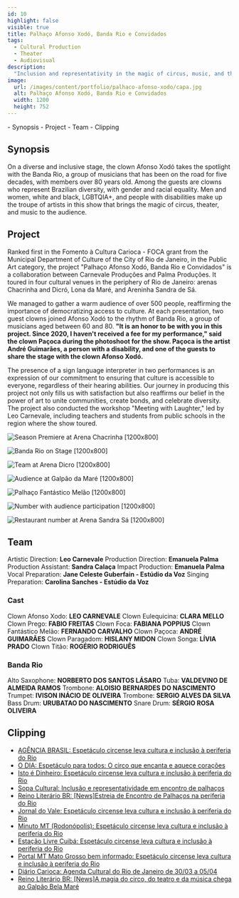 ```yaml
---
id: 10
highlight: false
visible: true
title: Palhaço Afonso Xodó, Banda Rio e Convidados
tags:
  - Cultural Production
  - Theater
  - Audiovisual
description:
  "Inclusion and representativity in the magic of circus, music, and theater."
image:
  url: /images/content/portfolio/palhaco-afonso-xodo/capa.jpg
  alt: Palhaço Afonso Xodó, Banda Rio e Convidados
  width: 1200
  height: 752
---
```

<Titulo/>

<Tags />

<RedesSociais />

<IconeCompartilhar />

<ImagemPrincipal />

<Toc>
- Synopsis
- Project
- Team
- Clipping
</Toc>

## Synopsis

On a diverse and inclusive stage, the clown Afonso Xodó takes the spotlight with the Banda Rio, a group of musicians that has been on the road for five decades, with members over 80 years old. Among the guests are clowns who represent Brazilian diversity, with gender and racial equality. Men and women, white and black, LGBTQIA+, and people with disabilities make up the troupe of artists in this show that brings the magic of circus, theater, and music to the audience.

<Youtube url="https://www.youtube.com/watch?v=GhIaWCMR-G0" aspectRatio="21/9" fullWidth cover/>

## Project

Ranked first in the Fomento à Cultura Carioca - FOCA grant from the Municipal Department of Culture of the City of Rio de Janeiro, in the Public Art category, the project "Palhaço Afonso Xodó, Banda Rio e Convidados" is a collaboration between Carnevale Produções and Palma Produções. It toured in four cultural venues in the periphery of Rio de Janeiro: arenas Chacrinha and Dicró, Lona da Maré, and Areninha Sandra de Sá.

We managed to gather a warm audience of over 500 people, reaffirming the importance of democratizing access to culture. At each presentation, two guest clowns joined Afonso Xodó to the rhythm of Banda Rio, a group of musicians aged between 60 and 80. **"It is an honor to be with you in this project. Since 2020, I haven't received a fee for my performance," said the clown Paçoca during the photoshoot for the show. Paçoca is the artist André Guimarães, a person with a disability, and one of the guests to share the stage with the clown Afonso Xodó.**

The presence of a sign language interpreter in two performances is an expression of our commitment to ensuring that culture is accessible to everyone, regardless of their hearing abilities. Our journey in producing this project not only fills us with satisfaction but also reaffirms our belief in the power of art to unite communities, create bonds, and celebrate diversity. The project also conducted the workshop "Meeting with Laughter," led by Leo Carnevale, including teachers and students from public schools in the region where the show toured.

<Carrossel>

  ![Season Premiere at Arena Chacrinha [1200x800]](/images/content/portfolio/palhaco-afonso-xodo/estreia-da-temporada-na-arena-chacrina.jpg)

  ![Banda Rio on Stage [1200x800]](/images/content/portfolio/palhaco-afonso-xodo/banda-rio-no-palco.jpg)

  ![Team at Arena Dicro [1200x800]](/images/content/portfolio/palhaco-afonso-xodo/equipe-na-arena-dicro.jpg)

  ![Audience at Galpão da Maré [1200x800]](/images/content/portfolio/palhaco-afonso-xodo/publico-no-galpão-da-mare.jpg)

  ![Palhaço Fantástico Melão [1200x800]](/images/content/portfolio/palhaco-afonso-xodo/palhaco-fantastico-melao.jpg)

  ![Number with audience participation [1200x800]](/images/content/portfolio/palhaco-afonso-xodo/numero-com-a-participacao-do-publico.jpg)

  ![Restaurant number at Arena Sandra Sá [1200x800]](/images/content/portfolio/palhaco-afonso-xodo/numero-do-restaurante-na-arena-sandra-sa.jpg)

</Carrossel>

## Team

Artistic Direction: **Leo Carnevale**
Production Direction: **Emanuela Palma**
Production Assistant: **Sandra Calaça**
Impact Production: **Emanuela Palma**
Vocal Preparation: **Jane Celeste Guberfain - Estúdio da Voz**
Singing Preparation: **Carolina Sanches - Estúdio da Voz**

### Cast

Clown Afonso Xodo: **LEO CARNEVALE**
Clown Eulequicina: **CLARA MELLO**
Clown Prego: **FABIO FREITAS**
Clown Foca: **FABIANA POPPIUS**
Clown Fantástico Melão: **FERNANDO CARVALHO**
Clown Paçoca: **ANDRÉ GUIMARÃES**
Clown Paragadom: **HISLANY MIDON**
Clown Songa: **LÍVIA PRADO**
Clown Titão: **ROGÉRIO RODRIGUÊS**

### Banda Rio

Alto Saxophone: **NORBERTO DOS SANTOS LÁSARO**
Tuba: **VALDEVINO DE ALMEIDA RAMOS**
Trombone: **ALOISIO BERNARDES DO NASCIMENTO**
Trumpet: **IVISON INÁCIO DE OLIVEIRA**
Trombone: **SERGIO ALVES DA SILVA**
Bass Drum: **URUBATAO DO NASCIMENTO**
Snare Drum: **SÉRGIO ROSA OLIVEIRA**

## Clipping

- [AGÊNCIA BRASIL: Espetáculo circense leva cultura e inclusão à periferia do Rio](https://agenciabrasil.ebc.com.br/geral/noticia/2023-03/espetaculo-circense-leva-cultura-e-inclusao-periferia-do-rio#)
- [O DIA: Espetáculo para todos: O circo que encanta e aquece corações](https://odia.ig.com.br/diversao/2023/04/6611913-espetaculo-para-todos-o-circo-que-encanta-e-aquece-coracoes.html?foto=7)
- [Isto é Dinheiro: Espetáculo circense leva cultura e inclusão à periferia do Rio](https://www.istoedinheiro.com.br/espetaculo-circense-leva-cultura-e-inclusao-a-periferia-do-rio/)
- [Sopa Cultural: Inclusão e representatividade em encontro de palhaços](https://sopacultural.com/inclusao-e-representatividade-em-encontro-de-palhacos/)
- [Reino Literário BR: [News]Estreia de Encontro de Palhaços na periferia do Rio](http://www.reinoliterariobr.com.br/2023/03/newsestreia-de-encontro-de-palhacos-na.html)
- [Jornal do Vale: Espetáculo circense leva cultura e inclusão à periferia do Rio](https://jornaldovale.com/espetaculo-circense-leva-cultura-e-inclusao-a-periferia-do-rio/)
- [Minuto MT (Rodonópolis): Espetáculo circense leva cultura e inclusão à periferia do Rio](https://minutomt.com.br/brasil-mundo/espetaculo-circense-leva-cultura-e-inclusao-a-periferia-do-rio/)
- [Estação Livre Cuibá: Espetáculo circense leva cultura e inclusão à periferia do Rio](https://estacaolivremt.com.br/espetaculo-circense-leva-cultura-e-inclusao-a-periferia-do-rio/)
- [Portal MT Mato Grosso bem informado: Espetáculo circense leva cultura e inclusão à periferia do Rio](https://portalmt.com.br/espetaculo-circense-leva-cultura-e-inclusao-a-periferia-do-rio/)
- [Diário Carioca: Agenda Cultural do Rio de Janeiro de 30/03 a 05/04](https://diariocarioca.com/cultura/giro-carioca/noticia/2023/03/30/agenda-cultural-do-rio-de-janeiro-de-30-03-a-05-04/10393129.html)
- [Reino Literário BR: [News]A magia do circo, do teatro e da música chega ao Galpão Bela Maré](http://www.reinoliterariobr.com.br/2023/05/newsa-magia-do-circo-do-teatro-e-da.html)

<BotaoCompartilhar />

<Espaco altura="40px" />

<Faixa>
  <Parcerias titulo="Realização">
    <Parceria
      parceiro="Carnavalle Produções"
      logo="/images/content/portfolio-parceiros/logo-carnavalle-producoes.png"
      url="https://www.instagram.com/carnevaleproducoes/"/>
    <Parceria
      parceiro="Palma Produções"
      logo="/images/content/portfolio-parceiros/logo-palma.png"
      url="https://palmaproducoes.com.br"/>
    <Parceria
      parceiro="Arte Moldura"
      logo="/images/content/portfolio-parceiros/logo-arte-moldura.png"
      url=""/>
    <Parceria
      parceiro="Porta Música"
      logo="/images/content/portfolio-parceiros/logo-porta-musica.png"
      url=""/>
    <Parceria
      parceiro="Quero Bem"
      logo="/images/content/portfolio-parceiros/logo-quero-bem.png"
      url=""/>

  </Parcerias>

  <Parcerias titulo="Apoio">
    <Parceria
      parceiro="Par Produções"
      logo="/images/content/portfolio-parceiros/logo-par-producoes.png" />
    <Parceria
      parceiro="Arena Chacrinha"
      logo="/images/content/portfolio-parceiros/logo-arena-chacrinha.png" />
    <Parceria
      parceiro="Fetaerj"
      logo="/images/content/portfolio-parceiros/logo-fetaerj.png" />
    <Parceria
      parceiro="Arena Carioca Dicró"
      logo="/images/content/portfolio-parceiros/logo-arena-carioca-dicro.png" />
    <Parceria
      parceiro="Observatório das Favelas"
      logo="/images/content/portfolio-parceiros/logo-observatorio-das-favelas.png" />
    <Parceria
      parceiro="Arena Santa Cruz"
      logo="/images/content/portfolio-parceiros/logo-arena-santa-cruz.png" />
    <Parceria
      parceiro="Fetaerj"
      logo="/images/content/portfolio-parceiros/logo-fetaerj.png" />
    <Parceria
      parceiro="Zona de Cultura Santa Cruz"
      logo="/images/content/portfolio-parceiros/logo-zona-de-cultura-santa-cruz.png" />
    <Parceria
      parceiro="Lona Cultural Municipal Herbert Vianna"
      logo="/images/content/portfolio-parceiros/logo-lona-cultural-municipal-herbert-viana.png" />
    <Parceria
      parceiro="Redes da Maré"
      logo="/images/content/portfolio-parceiros/logo-redes-da-mare.png" />
  </Parcerias>
  <Parcerias titulo="Patrocínio">
    <Parceria
      parceiro="Foca"
      logo="/images/content/portfolio-parceiros/logo-foca.png" />
  </Parcerias>
</Faixa>
